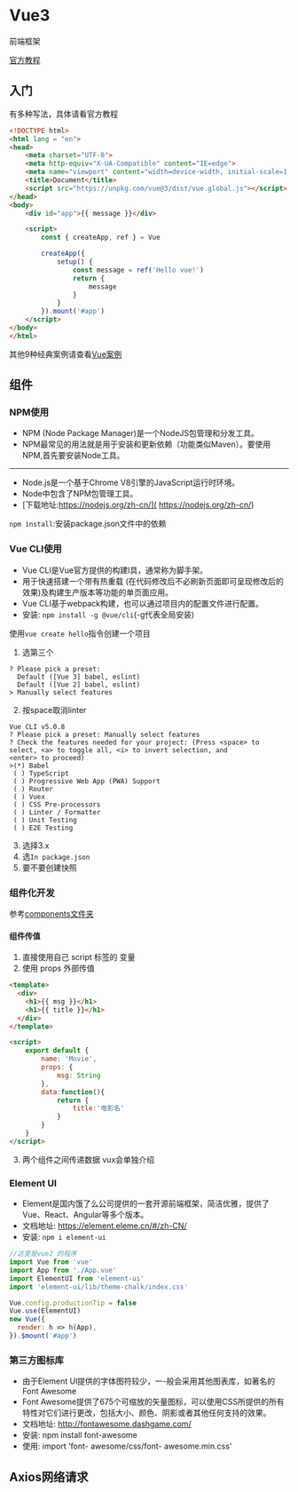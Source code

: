 # Vue3
前端框架

[官方教程](https://cn.vuejs.org/guide/essentials/application.html)
## 入门
有多种写法，具体请看官方教程
```html
<!DOCTYPE html> 
<html lang = "en">
<head>
    <meta charset="UTF-8">
    <meta http-equiv="X-UA-Compatible" content="IE=edge">
    <meta name="viewport" content="width=device-width, initial-scale=1.0"></meta>
    <title>Document</title>
    <script src="https://unpkg.com/vue@3/dist/vue.global.js"></script>
</head>
<body>
    <div id="app">{{ message }}</div>

    <script>
        const { createApp, ref } = Vue

        createApp({
            setup() {
                const message = ref('Hello vue!')
                return {
                    message
                }
            }
        }).mount('#app')
    </script>
</body>
</html>
```

其他9种经典案例请查看[Vue案例](./Vue案例/)

## 组件
### NPM使用
- NPM (Node Package Manager)是一个NodeJS包管理和分发工具。
- NPM最常见的用法就是用于安装和更新依赖（功能类似Maven）。要使用NPM,首先要安装Node工具。
----
- Node.js是一个基于Chrome V8引擎的JavaScript运行时环境。
- Node中包含了NPM包管理工具。
- [下载地址:https://nodejs.org/zh-cn/]( https://nodejs.org/zh-cn/)

`npm install`:安装package.json文件中的依赖
### Vue CLI使用
- Vue CLI是Vue官方提供的构建I具，通常称为脚手架。
- 用于快速搭建一个带有热重载 (在代码修改后不必刷新页面即可呈现修改后的效果)及构建生产版本等功能的单页面应用。
- Vue CLI基于webpack构建，也可以通过项目内的配置文件进行配置。
- 安装: `npm install -g @vue/cli`(-g代表全局安装)

使用`vue create hello`指令创建一个项目
1. 选第三个
```
? Please pick a preset:
  Default ([Vue 3] babel, eslint)
  Default ([Vue 2] babel, eslint)
> Manually select features
```
2. 按space取消linter
```
Vue CLI v5.0.8
? Please pick a preset: Manually select features
? Check the features needed for your project: (Press <space> to select, <a> to toggle all, <i> to invert selection, and
<enter> to proceed)
>(*) Babel
 ( ) TypeScript
 ( ) Progressive Web App (PWA) Support
 ( ) Router
 ( ) Vuex
 ( ) CSS Pre-processors
 ( ) Linter / Formatter
 ( ) Unit Testing
 ( ) E2E Testing
```
3. 选择3.x
4. 选`In package.json`
5. 要不要创建快照
### 组件化开发

参考[components文件夹](../../hello/src/components/)

#### 组件传值
1. 直接使用自己 script 标签的 变量
2. 使用 props 外部传值
```html
<template>
  <div>
    <h1>{{ msg }}</h1>
    <h1>{{ title }}</h1>
  </div>
</template>

<script>
    export default {
        name: 'Movie',
        props: {
            msg: String
        },
        data:function(){
            return {
                title:'电影名'
            }
        }
    }
</script>
```
3. 两个组件之间传递数据
vux会单独介绍
### Element UI

- Element是国内饿了么公司提供的一套开源前端框架，简洁优雅，提供了Vue、React、Angular等多个版本。
- 文档地址: https://element.eleme.cn/#/zh-CN/
- 安装: `npm i element-ui`

```javascript
//这里是vue2 的程序
import Vue from 'vue'
import App from './App.vue'
import ElementUI from 'element-ui'
import 'element-ui/lib/theme-chalk/index.css'

Vue.config.productionTip = false
Vue.use(ElementUI)
new Vue({
  render: h => h(App),
}).$mount('#app')

```
### 第三方图标库
- 由于Element Ul提供的字体图符较少，一-般会采用其他图表库，如著名的Font Awesome
- Font Awesome提供了675个可缩放的矢量图标，可以使用CSS所提供的所有特性对它们进行更改，包括大小、颜色、阴影或者其他任何支持的效果。
- 文档地址: http://fontawesome.dashgame.com/
- 安装: npm install font-awesome
- 使用: import 'font- awesome/css/font- awesome.min.css'

## Axios网络请求
